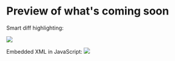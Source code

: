 Preview of what's coming soon
=============================

Smart diff highlighting: 

![](https://github.com/markwatkinson/luminous/raw/master/screenshots/diff.png)

Embedded XML in JavaScript:
![](https://github.com/markwatkinson/luminous/raw/master/screenshots/jsxml.png)

